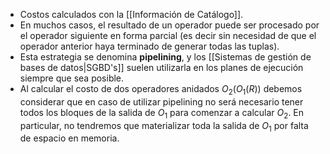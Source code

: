 - Costos calculados con la [[Información de Catálogo]]. 
- En muchos casos, el resultado de un operador puede ser procesado por el operador siguiente en forma parcial (es decir sin necesidad de que el operador anterior haya terminado de generar todas las tuplas). 
- Esta estrategia se denomina **pipelining**, y los [[Sistemas de gestión de bases de datos|SGBD's]] suelen utilizarla en los planes de ejecución siempre que sea posible. 
- Al calcular el costo de dos operadores anidados $O_2(O_1(R))$ debemos considerar que en caso de utilizar pipelining no será necesario tener todos los bloques de la salida de $O_1$ para comenzar a calcular $O_2$. En particular, no tendremos que materializar toda la salida de $O_1$ por falta de espacio en memoria.